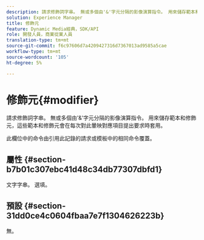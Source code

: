 ```yaml
---
description: 請求修飾詞字串。 無或多個由'&'字元分隔的影像演算指令。 用來儲存範本和修飾元，這些範本和修飾元會在每次對此暈映對應項目提出要求時套用。
solution: Experience Manager
title: 修飾元
feature: Dynamic Media經典，SDK/API
role: 開發人員，商業從業人員
translation-type: tm+mt
source-git-commit: f6c97606d7a4209427316d7367013ad9585a5cae
workflow-type: tm+mt
source-wordcount: '105'
ht-degree: 5%

---
```



# 修飾元{#modifier}

請求修飾詞字串。 無或多個由&#39;&amp;&#39;字元分隔的影像演算指令。 用來儲存範本和修飾元，這些範本和修飾元會在每次對此暈映對應項目提出要求時套用。

此欄位中的命令由引用此記錄的請求或模板中的相同命令覆蓋。

## 屬性 {#section-b7b01c307ebc41d48c34db77307dbfd1}

文字字串。 選填。

## 預設 {#section-31dd0ce4c0604fbaa7e7f1304626223b}

無。
